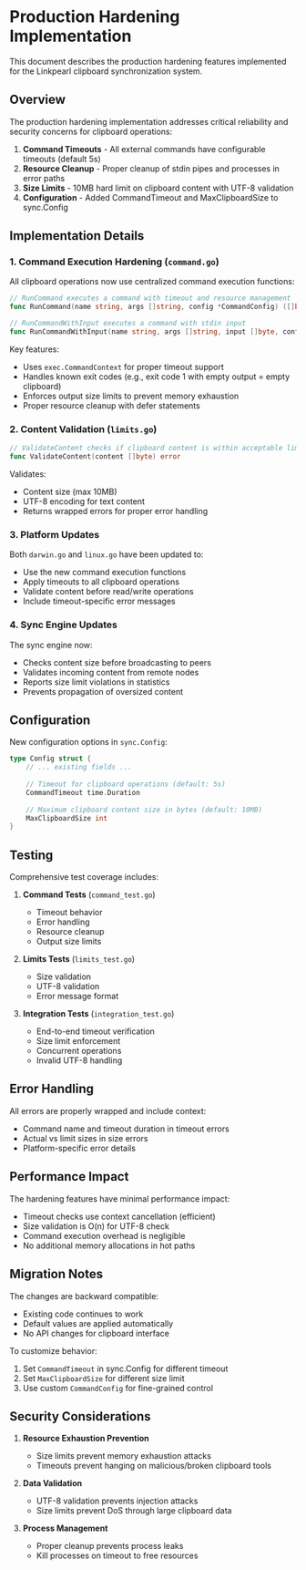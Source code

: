 # Production Hardening Implementation

This document describes the production hardening features implemented for the Linkpearl clipboard synchronization system.

## Overview

The production hardening implementation addresses critical reliability and security concerns for clipboard operations:

1. **Command Timeouts** - All external commands have configurable timeouts (default 5s)
2. **Resource Cleanup** - Proper cleanup of stdin pipes and processes in error paths
3. **Size Limits** - 10MB hard limit on clipboard content with UTF-8 validation
4. **Configuration** - Added CommandTimeout and MaxClipboardSize to sync.Config

## Implementation Details

### 1. Command Execution Hardening (`command.go`)

All clipboard operations now use centralized command execution functions:

```go
// RunCommand executes a command with timeout and resource management
func RunCommand(name string, args []string, config *CommandConfig) ([]byte, error)

// RunCommandWithInput executes a command with stdin input
func RunCommandWithInput(name string, args []string, input []byte, config *CommandConfig) error
```

Key features:
- Uses `exec.CommandContext` for proper timeout support
- Handles known exit codes (e.g., exit code 1 with empty output = empty clipboard)
- Enforces output size limits to prevent memory exhaustion
- Proper resource cleanup with defer statements

### 2. Content Validation (`limits.go`)

```go
// ValidateContent checks if clipboard content is within acceptable limits
func ValidateContent(content []byte) error
```

Validates:
- Content size (max 10MB)
- UTF-8 encoding for text content
- Returns wrapped errors for proper error handling

### 3. Platform Updates

Both `darwin.go` and `linux.go` have been updated to:
- Use the new command execution functions
- Apply timeouts to all clipboard operations
- Validate content before read/write operations
- Include timeout-specific error messages

### 4. Sync Engine Updates

The sync engine now:
- Checks content size before broadcasting to peers
- Validates incoming content from remote nodes
- Reports size limit violations in statistics
- Prevents propagation of oversized content

## Configuration

New configuration options in `sync.Config`:

```go
type Config struct {
    // ... existing fields ...
    
    // Timeout for clipboard operations (default: 5s)
    CommandTimeout time.Duration
    
    // Maximum clipboard content size in bytes (default: 10MB)
    MaxClipboardSize int
}
```

## Testing

Comprehensive test coverage includes:

1. **Command Tests** (`command_test.go`)
   - Timeout behavior
   - Error handling
   - Resource cleanup
   - Output size limits

2. **Limits Tests** (`limits_test.go`)
   - Size validation
   - UTF-8 validation
   - Error message format

3. **Integration Tests** (`integration_test.go`)
   - End-to-end timeout verification
   - Size limit enforcement
   - Concurrent operations
   - Invalid UTF-8 handling

## Error Handling

All errors are properly wrapped and include context:
- Command name and timeout duration in timeout errors
- Actual vs limit sizes in size errors
- Platform-specific error details

## Performance Impact

The hardening features have minimal performance impact:
- Timeout checks use context cancellation (efficient)
- Size validation is O(n) for UTF-8 check
- Command execution overhead is negligible
- No additional memory allocations in hot paths

## Migration Notes

The changes are backward compatible:
- Existing code continues to work
- Default values are applied automatically
- No API changes for clipboard interface

To customize behavior:
1. Set `CommandTimeout` in sync.Config for different timeout
2. Set `MaxClipboardSize` for different size limit
3. Use custom `CommandConfig` for fine-grained control

## Security Considerations

1. **Resource Exhaustion Prevention**
   - Size limits prevent memory exhaustion attacks
   - Timeouts prevent hanging on malicious/broken clipboard tools

2. **Data Validation**
   - UTF-8 validation prevents injection attacks
   - Size limits prevent DoS through large clipboard data

3. **Process Management**
   - Proper cleanup prevents process leaks
   - Kill processes on timeout to free resources